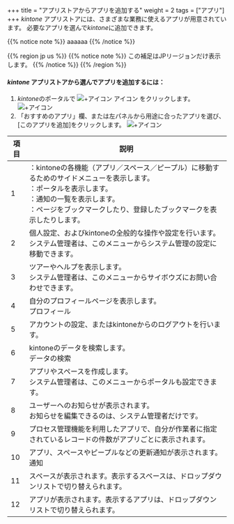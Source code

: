 +++
title = "アプリストアからアプリを追加する"
weight = 2
tags = ["アプリ"]
+++
$kintone$ アプリストアには、さまざまな業務に使えるアプリが用意されています。
必要なアプリを選んで$kintone$に追加できます。

{{% notice note %}}
aaaaaa
{{% /notice %}}


{{% region jp us %}}
{{% notice note %}}
この補足はJPリージョンだけ表示します。
{{% /notice %}}
{{% /region %}}

#### $kintone$ アプリストアから選んでアプリを追加するには：
1. $kintone$のポータルで ![+アイコン](/img/add.png?classes=inline) アイコン をクリックします。
![+アイコン](/img/add_app_store_img02.png)
1. 「おすすめのアプリ」欄、または左パネルから用途に合ったアプリを選び、[このアプリを追加]をクリックします。
![+アイコン](/img/add_app_store_img03.png)

|項目|説明|
|---|---|
|1|	 ：kintoneの各機能（アプリ／スペース／ピープル）に移動するためのサイドメニューを表示します。<br>：ポータルを表示します。<br>：通知の一覧を表示します。<br>：ページをブックマークしたり、登録したブックマークを表示したりします。|
|2|個人設定、およびkintoneの全般的な操作や設定を行います。<br>システム管理者は、このメニューからシステム管理の設定に移動できます。|
|3|ツアーやヘルプを表示します。<br>システム管理者は、このメニューからサイボウズにお問い合わせできます。|
|4|自分のプロフィールページを表示します。<br>プロフィール|
|5|アカウントの設定、またはkintoneからのログアウトを行います。|
|6|kintoneのデータを検索します。<br>データの検索|
|7|アプリやスペースを作成します。<br>システム管理者は、このメニューからポータルも設定できます。|
|8|ユーザーへのお知らせが表示されます。<br>お知らせを編集できるのは、システム管理者だけです。|
|9|プロセス管理機能を利用したアプリで、自分が作業者に指定されているレコードの件数がアプリごとに表示されます。|
|10|アプリ、スペースやピープルなどの更新通知が表示されます。<br>通知|
|11|スペースが表示されます。表示するスペースは、ドロップダウンリストで切り替えられます。|
|12|アプリが表示されます。表示するアプリは、ドロップダウンリストで切り替えられます。|